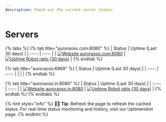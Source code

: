 ```yaml
---
description: Check out the current server status.
---
```


# Servers

{% tabs %}
{% tab title="auroraoss.com:8080" %}
| Status | Uptime \(Last 30 days\) |
| :---: | :---: |
| [![Website auroraoss.com:8080](https://img.shields.io/uptimerobot/status/m786651508-fad67a53ecfca2d106edc6d0)](http://auroraoss.com:8080) | [![Uptime Robot ratio \(30 days\)](https://img.shields.io/uptimerobot/ratio/m786651508-fad67a53ecfca2d106edc6d0)](https://stats.uptimerobot.com/D6QpBHB11l) |
{% endtab %}

{% tab title="auroraoss:6969" %}
| Status | Uptime \(Last 30 days\) |
| :---: | :---: |
|  |  |
{% endtab %}

{% tab title="auroraoss.in:8080" %}
| Status | Uptime \(Last 30 days\) |
| :---: | :---: |
| [![Website auroraoss.in:8080](https://img.shields.io/uptimerobot/status/m786651524-7fd4fe056ae1389d3157b60d)](http://auroraoss.in:8080) | [![Uptime Robot ratio \(30 days\)](https://img.shields.io/uptimerobot/ratio/m786651524-7fd4fe056ae1389d3157b60d)](https://stats.uptimerobot.com/D6QpBHB11l) |
{% endtab %}
{% endtabs %}

{% hint style="info" %}
**🧙‍♂️ Tip**: Refresh the page to refresh the cached status. For real-time status monitoring and history, visit our Uptimerobot page.
{% endhint %}

